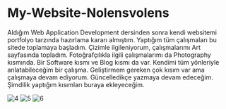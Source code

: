 # My-Website-Nolensvolens

Aldığım Web Application Development dersinden sonra kendi websitemi portfolyo tarzında hazırlama kararı almıştım. Yaptığım tüm çalışmaları bu sitede toplamaya başladım. Çizimle ilgileniyorum, çalışmalarımı Art sayfasında topladım. Fotoğrafçılıkla ilgili çalışmalarımı da Photography kısmında. Bir Software kısmı ve Blog kısmı da var. Kendimi tüm yönleriyle anlatabileceğim bir çalışma.
Geliştirmem gereken çok kısım var ama çalışmaya devam ediyorum. Güncelledikçe yazmaya devam edeceğim. Şimdilik yaptığım kısımları buraya ekleyeceğim.

![4](https://user-images.githubusercontent.com/96079325/179717593-39405dea-0913-4b7b-bd8a-74a1ded6449c.PNG)
![5](https://user-images.githubusercontent.com/96079325/179717614-1f7a9ac9-e098-413b-9074-76f103f3af96.PNG)
![6](https://user-images.githubusercontent.com/96079325/179717630-1ee16f60-50d8-48ec-9958-635a698dd497.PNG)
